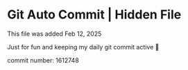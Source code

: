# Git Auto Commit | Hidden File

This file was added Feb 12, 2025

Just for fun and keeping my daily git commit active 🤪

commit number: 1612748
